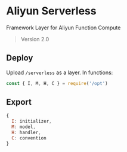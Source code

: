 # Aliyun Serverless
 Framework Layer for Aliyun Function Compute

> Version 2.0

## Deploy

Upload `/serverless` as a layer. In functions:
```js
const { I, M, H, C } = require('/opt')
```

## Export

```js
{
  I: initializer,
  M: model,
  H: handler,
  C: convention
}
```
